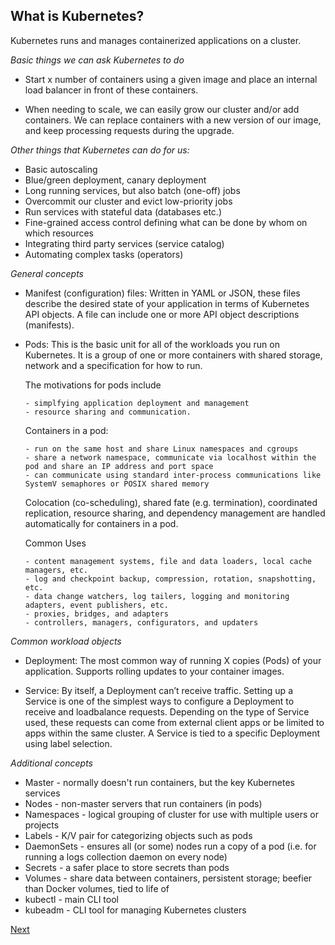 
## What is Kubernetes?

Kubernetes runs and manages containerized applications on a cluster.

*Basic things we can ask Kubernetes to do*

* Start x number of containers using a given image and place an internal load balancer in front of these containers. 

* When needing to scale, we can easily grow our cluster and/or add containers. We can replace containers with a new version of our image, and keep processing requests during the upgrade.

*Other things that Kubernetes can do for us:*

* Basic autoscaling
* Blue/green deployment, canary deployment
* Long running services, but also batch (one-off) jobs
* Overcommit our cluster and evict low-priority jobs
* Run services with stateful data (databases etc.)
* Fine-grained access control defining what can be done by whom on which resources
* Integrating third party services (service catalog)
* Automating complex tasks (operators)

*General concepts*

* Manifest (configuration) files:  Written in YAML or JSON, these files describe the desired state of your application in terms of Kubernetes API objects. A file can include one or more API object descriptions (manifests).

* Pods: This is the basic unit for all of the workloads you run on Kubernetes. It is a group of one or more containers with shared storage, network and a specification for how to run. 

    The motivations for pods include 

      - simplfying application deployment and management
      - resource sharing and communication.

    Containers in a pod:

      - run on the same host and share Linux namespaces and cgroups
      - share a network namespace, communicate via localhost within the pod and share an IP address and port space
      - can communicate using standard inter-process communications like SystemV semaphores or POSIX shared memory

    Colocation (co-scheduling), shared fate (e.g. termination), coordinated replication, resource sharing, and dependency management are handled automatically for containers in a pod.

    Common Uses

      - content management systems, file and data loaders, local cache managers, etc.
      - log and checkpoint backup, compression, rotation, snapshotting, etc.
      - data change watchers, log tailers, logging and monitoring adapters, event publishers, etc.
      - proxies, bridges, and adapters
      - controllers, managers, configurators, and updaters

*Common workload objects*

* Deployment:  The most common way of running X copies (Pods) of your application. Supports rolling updates to your container images.

* Service: By itself, a Deployment can’t receive traffic. Setting up a Service is one of the simplest ways to configure a Deployment to receive and loadbalance requests. Depending on the type of Service used, these requests can come from external client apps or be limited to apps within the same cluster. A Service is tied to a specific Deployment using label  selection.

*Additional concepts*

* Master - normally doesn't run containers, but the key Kubernetes services
* Nodes - non-master servers that run containers (in pods)
* Namespaces - logical grouping of cluster for use with multiple users or projects
* Labels - K/V pair for categorizing objects such as pods
* DaemonSets - ensures all (or some) nodes run a copy of a pod (i.e. for running a logs collection daemon on every node)
* Secrets - a safer place to store secrets than pods
* Volumes - share data between containers, persistent storage; beefier than Docker volumes, tied to life of 
* kubectl - main CLI tool
* kubeadm - CLI tool for managing Kubernetes clusters

[Next](README.2.md)
